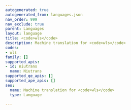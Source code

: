 ```yaml
---
autogenerated: true
autogenerated_from: languages.json
nav_order: 999
nav_exclude: true
parent: Languages
layout: language
title: <code>wls</code>
description: Machine translation for <code>wls</code>
codes:
- wls
family: []
supported_apis:
- id: niutrans
  name: Niutrans
supported_qe_apis: []
supported_ape_apis: []
seo:
  name: Machine translation for <code>wls</code>
  type: Language

---
```


